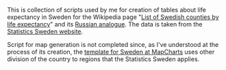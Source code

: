 This is collection of scripts used by me for creation of tables about life expectancy in Sweden for the Wikipedia page "[List of Swedish counties by life expectancy](https://en.wikipedia.org/wiki/List_of_Swedish_counties_by_life_expectancy)" and its [Russian analogue](https://ru.wikipedia.org/wiki/Продолжительность_жизни_в_ленах_Швеции). The data is taken from the [Statistics Sweden website](https://www.statistikdatabasen.scb.se/pxweb/en/ssd/START__BE__BE0101__BE0101I/Medellivsl/).

Script for map generation is not completed since, as I've understood at the process of its creation, the [template for Sweden at MapCharts](https://www.mapchart.net/sweden.html) uses other division of the country to regions that the Statistics Sweden applies.